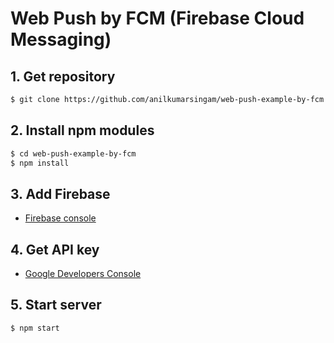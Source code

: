Web Push by FCM (Firebase Cloud Messaging)
=========

## 1. Get repository
  
```bash
$ git clone https://github.com/anilkumarsingam/web-push-example-by-fcm.git
```
  
## 2. Install npm modules
  
```bash
$ cd web-push-example-by-fcm
$ npm install
```
  
## 3. Add Firebase
  
- [Firebase console](https://console.firebase.google.com/?hl=ja)
  
## 4. Get API key
  
- [Google Developers Console](https://console.developers.google.com/apis/dashboard)
  
## 5. Start server
  
```bash
$ npm start
```
  
